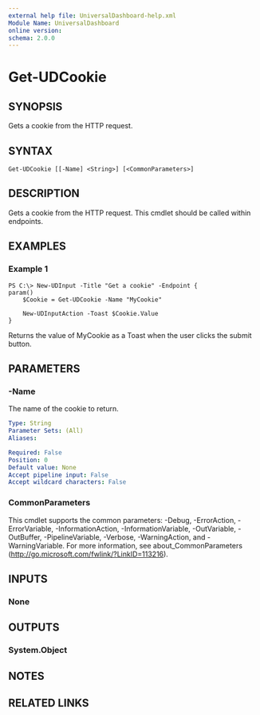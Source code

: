 ```yaml
---
external help file: UniversalDashboard-help.xml
Module Name: UniversalDashboard
online version: 
schema: 2.0.0
---
```


# Get-UDCookie

## SYNOPSIS
Gets a cookie from the HTTP request. 

## SYNTAX

```
Get-UDCookie [[-Name] <String>] [<CommonParameters>]
```

## DESCRIPTION
Gets a cookie from the HTTP request. This cmdlet should be called within endpoints.

## EXAMPLES

### Example 1
```
PS C:\> New-UDInput -Title "Get a cookie" -Endpoint {
param()
	$Cookie = Get-UDCookie -Name "MyCookie"

	New-UDInputAction -Toast $Cookie.Value
}
```

Returns the value of MyCookie as a Toast when the user clicks the submit button. 

## PARAMETERS

### -Name
The name of the cookie to return.

```yaml
Type: String
Parameter Sets: (All)
Aliases: 

Required: False
Position: 0
Default value: None
Accept pipeline input: False
Accept wildcard characters: False
```

### CommonParameters
This cmdlet supports the common parameters: -Debug, -ErrorAction, -ErrorVariable, -InformationAction, -InformationVariable, -OutVariable, -OutBuffer, -PipelineVariable, -Verbose, -WarningAction, and -WarningVariable. For more information, see about_CommonParameters (http://go.microsoft.com/fwlink/?LinkID=113216).

## INPUTS

### None

## OUTPUTS

### System.Object

## NOTES

## RELATED LINKS

